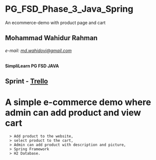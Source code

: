 # PG_FSD_Phase_3_Java_Spring
An ecommerce-demo with product page and cart

## Mohammad Wahidur Rahman
###### e-mail: md.wahidovi@gmail.com
**SimpliLearn PG FSD JAVA** 
## Sprint - [Trello](https://trello.com/b/oaydGMlX)

# A simple e-commerce demo where admin can add product and view cart  

      > Add product to the website,
      > select product to the cart, 
      > Admin can add product with description and picture, 
      > Spring Framework 
      > H2 Database.



